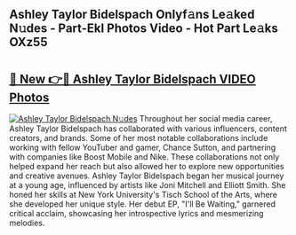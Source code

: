 ## Ashley Taylor Bidelspach Onlyf𝚊ns Le𝚊ked N𝚞des - Part-EkI Photos Video - Hot Part Le𝚊ks OXz55

# <h2><a href="http://ab24666.deff.icu/?id=Ashley+Taylor+Bidelspach">🔗 New 👉🔴 Ashley Taylor Bidelspach VIDEO Photos</a></h2>

[![Ashley Taylor Bidelspach N𝚞des](https://i.imgur.com/rIISA9y.gif)](http://ab24666.deff.icu/?id=Ashley+Taylor+Bidelspach)
Throughout her social media career, Ashley Taylor Bidelspach has collaborated with various influencers, content creators, and brands. Some of her most notable collaborations include working with fellow YouTuber and gamer, Chance Sutton, and partnering with companies like Boost Mobile and Nike. These collaborations not only helped expand her reach but also allowed her to explore new opportunities and creative avenues. Ashley Taylor Bidelspach began her musical journey at a young age, influenced by artists like Joni Mitchell and Elliott Smith. She honed her skills at New York University's Tisch School of the Arts, where she developed her unique style. Her debut EP, "I'll Be Waiting," garnered critical acclaim, showcasing her introspective lyrics and mesmerizing melodies.
